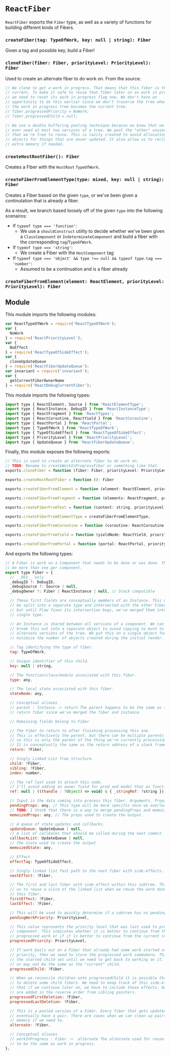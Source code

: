 # `ReactFiber`

`ReactFiber` exports the `Fiber` type, as well as a variety of functions for building different kinds of Fibers.

### `createFiber(tag: TypeOfWork, key: null | string): Fiber`

Given a tag and possible key, build a Fiber!

### `cloneFiber(fiber: Fiber, priorityLevel: PriorityLevel): Fiber`

Used to create an alternate fiber to do work on. From the source:

```js
// We clone to get a work in progress. That means that this fiber is the
// current. To make it safe to reuse that fiber later on as work in progress
// we need to reset its work in progress flag now. We don't have an
// opportunity to do this earlier since we don't traverse the tree when
// the work in progress tree becomes the current tree.
// fiber.progressedPriority = NoWork;
// fiber.progressedChild = null;

// We use a double buffering pooling technique because we know that we'll only
// ever need at most two versions of a tree. We pool the "other" unused node
// that we're free to reuse. This is lazily created to avoid allocating extra
// objects for things that are never updated. It also allow us to reclaim the
// extra memory if needed.
```

### `createHostRootFiber(): Fiber`

Creates a Fiber with the `HostRoot` `TypeOfWork`.

### `createFiberFromElementType(type: mixed, key: null | string): Fiber`

Creates a Fiber based on the given `type`, or we've been given a continutation that is already a fiber.

As a result, we branch based loosely off of the given `type` into the following scenairos:

- If `typeof type === 'function'`:
  - We use a `shouldConstruct` utility to decide whether we've been given a `ClassComponent` or `IndeterminateComponent` and build a fiber with the corresponding `tag`/`TypeOfWork`.
- If `typeof type === 'string'`:
  - We create a Fiber with the `HostComponent` tag
- If `typeof type === 'object' && type !== null && typeof type.tag === 'number'`:
  - Assumed to be a continuation and is a fiber already

### `createFiberFromElement(element: ReactElement, priorityLevel: PriorityLevel): Fiber`

## Module

This module imports the following modules:

```js
var ReactTypeOfWork = require('ReactTypeOfWork');
var {
  NoWork
} = require('ReactPriorityLevel');
var {
  NoEffect
} = require('ReactTypeOfSideEffect');
var {
  cloneUpdateQueue
} = require('ReactFiberUpdateQueue');
var invariant = require('invariant');
var {
  getCurrentFiberOwnerName
} = require('ReactDebugCurrentFiber');
```

This module imports the following types:

```js
import type { ReactElement, Source } from 'ReactElementType';
import type { ReactInstance, DebugID } from 'ReactInstanceType';
import type { ReactFragment } from 'ReactTypes';
import type { ReactCoroutine, ReactYield } from 'ReactCoroutine';
import type { ReactPortal } from 'ReactPortal';
import type { TypeOfWork } from 'ReactTypeOfWork';
import type { TypeOfSideEffect } from 'ReactTypeOfSideEffect';
import type { PriorityLevel } from 'ReactPriorityLevel';
import type { UpdateQueue } from 'ReactFiberUpdateQueue';
```

Finally, this module exposes the following exports:

```js
// This is used to create an alternate fiber to do work on.
// TODO: Rename to createWorkInProgressFiber or something like that.
exports.cloneFiber = function (fiber: Fiber, priorityLevel: PriorityLevel): Fiber

exports.createHostRootFiber = function (): Fiber

exports.createFiberFromElement = function (element: ReactElement, priorityLevel: PriorityLevel): Fiber

exports.createFiberFromFragment = function (elements: ReactFragment, priorityLevel: PriorityLevel): Fiber

exports.createFiberFromText = function (content: string, priorityLevel: PriorityLevel): Fiber

exports.createFiberFromElementType = createFiberFromElementType;

exports.createFiberFromCoroutine = function (coroutine: ReactCoroutine, priorityLevel: PriorityLevel): Fiber

exports.createFiberFromYield = function (yieldNode: ReactYield, priorityLevel: PriorityLevel): Fiber

exports.createFiberFromPortal = function (portal: ReactPortal, priorityLevel: PriorityLevel): Fiber
```

And exports the following types:

```js
// A Fiber is work on a Component that needs to be done or was done. There can
// be more than one per component.
export type Fiber = {
  // __DEV__ only
  _debugID ?: DebugID,
  _debugSource ?: Source | null,
  _debugOwner ?: Fiber | ReactInstance | null, // Stack compatible

  // These first fields are conceptually members of an Instance. This used to
  // be split into a separate type and intersected with the other Fiber fields,
  // but until Flow fixes its intersection bugs, we've merged them into a
  // single type.

  // An Instance is shared between all versions of a component. We can easily
  // break this out into a separate object to avoid copying so much to the
  // alternate versions of the tree. We put this on a single object for now to
  // minimize the number of objects created during the initial render.

  // Tag identifying the type of fiber.
  tag: TypeOfWork,

  // Unique identifier of this child.
  key: null | string,

  // The function/class/module associated with this fiber.
  type: any,

  // The local state associated with this fiber.
  stateNode: any,

  // Conceptual aliases
  // parent : Instance -> return The parent happens to be the same as the
  // return fiber since we've merged the fiber and instance.

  // Remaining fields belong to Fiber

  // The Fiber to return to after finishing processing this one.
  // This is effectively the parent, but there can be multiple parents (two)
  // so this is only the parent of the thing we're currently processing.
  // It is conceptually the same as the return address of a stack frame.
  return: ?Fiber,

  // Singly Linked List Tree Structure.
  child: ?Fiber,
  sibling: ?Fiber,
  index: number,

  // The ref last used to attach this node.
  // I'll avoid adding an owner field for prod and model that as functions.
  ref: null | (((handle : ?Object) => void) & { _stringRef: ?string }),

  // Input is the data coming into process this fiber. Arguments. Props.
  pendingProps: any, // This type will be more specific once we overload the tag.
  // TODO: I think that there is a way to merge pendingProps and memoizedProps.
  memoizedProps: any, // The props used to create the output.

  // A queue of state updates and callbacks.
  updateQueue: UpdateQueue | null,
  // A list of callbacks that should be called during the next commit.
  callbackList: UpdateQueue | null,
  // The state used to create the output
  memoizedState: any,

  // Effect
  effectTag: TypeOfSideEffect,

  // Singly linked list fast path to the next fiber with side-effects.
  nextEffect: ?Fiber,

  // The first and last fiber with side-effect within this subtree. This allows
  // us to reuse a slice of the linked list when we reuse the work done within
  // this fiber.
  firstEffect: ?Fiber,
  lastEffect: ?Fiber,

  // This will be used to quickly determine if a subtree has no pending changes.
  pendingWorkPriority: PriorityLevel,

  // This value represents the priority level that was last used to process this
  // component. This indicates whether it is better to continue from the
  // progressed work or if it is better to continue from the current state.
  progressedPriority: PriorityLevel,

  // If work bails out on a Fiber that already had some work started at a lower
  // priority, then we need to store the progressed work somewhere. This holds
  // the started child set until we need to get back to working on it. It may
  // or may not be the same as the "current" child.
  progressedChild: ?Fiber,

  // When we reconcile children onto progressedChild it is possible that we have
  // to delete some child fibers. We need to keep track of this side-effects so
  // that if we continue later on, we have to include those effects. Deletions
  // are added in the reverse order from sibling pointers.
  progressedFirstDeletion: ?Fiber,
  progressedLastDeletion: ?Fiber,

  // This is a pooled version of a Fiber. Every fiber that gets updated will
  // eventually have a pair. There are cases when we can clean up pairs to save
  // memory if we need to.
  alternate: ?Fiber,

  // Conceptual aliases
  // workInProgress : Fiber ->  alternate The alternate used for reuse happens
  // to be the same as work in progress.
};
```
